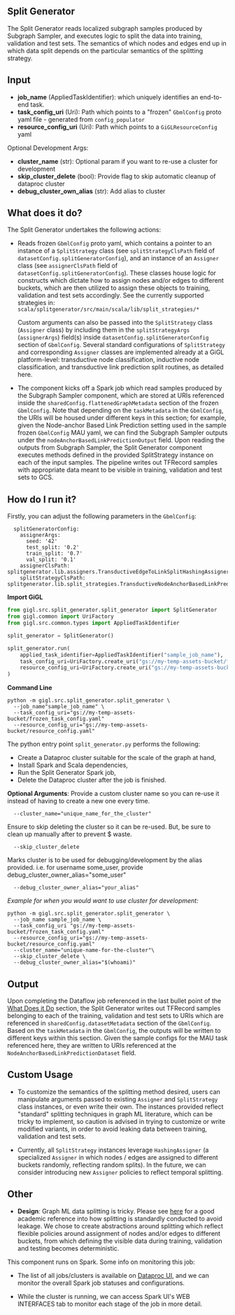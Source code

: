 ## Split Generator

The Split Generator reads localized subgraph samples produced by Subgraph Sampler, and executes logic to split the data into training, validation and test sets.  The semantics of which nodes and edges end up in which data split depends on the particular semantics of the splitting strategy.

## Input

- **job_name** (AppliedTaskIdentifier):  which uniquely identifies an end-to-end task.
- **task_config_uri** (Uri):  Path which points to a "frozen" `GbmlConfig` proto yaml file - generated from `config_populator`
- **resource_config_uri** (Uri): Path which points to a `GiGLResourceConfig` yaml

Optional Development Args:
- **cluster_name** (str): Optional param if you want to re-use a cluster for development
- **skip_cluster_delete** (bool): Provide flag to skip automatic cleanup of dataproc cluster
- **debug_cluster_own_alias** (str): Add alias to cluster

## What does it do?

The Split Generator undertakes the following actions:

- Reads frozen `GbmlConfig` proto yaml, which contains a pointer to an instance of a `SplitStrategy` class (see `splitStrategyClsPath` field of `datasetConfig.splitGeneratorConfig`), and an instance of an `Assigner` class (see `assignerClsPath` field of `datasetConfig.splitGeneratorConfig`).  These classes house logic for constructs which dictate how to assign nodes and/or edges to different buckets, which are then utilized to assign these objects to training, validation and test sets accordingly. See the currently supported strategies in: `scala/splitgenerator/src/main/scala/lib/split_strategies/*`

    Custom arguments can also be passed into the `SplitStrategy` class (`Assigner` class) by including them in the `splitStrategyArgs` (`assignerArgs`) field(s) inside `datasetConfig.splitGeneratorConfig` section of `GbmlConfig`.  Several standard configurations of `SplitStrategy` and corresponding `Assigner` classes are implemented already at a GiGL platform-level: transductive node classification, inductive node classification, and transductive link prediction split routines, as detailed here. 

- The component kicks off a Spark job which read samples produced by the Subgraph Sampler component, which are stored at URIs referenced inside the `sharedConfig.flattenedGraphMetadata` section of the frozen `GbmlConfig`.  Note that depending on the `taskMetadata` in the `GbmlConfig`, the URIs will be housed under different keys in this section; for example, given the Node-anchor Based Link Prediction setting used in the sample frozen `GbmlConfig` MAU yaml, we can find the Subgraph Sampler outputs under the `nodeAnchorBasedLinkPredictionOutput` field.  Upon reading the outputs from Subgraph Sampler, the Split Generator component executes methods defined in the provided SplitStrategy instance on each of the input samples.  The pipeline writes out TFRecord samples with appropriate data meant to be visible in training, validation and test sets to GCS.

## How do I run it?

Firstly, you can adjust the following parameters in the `GbmlConfig`:

```
  splitGeneratorConfig:
    assignerArgs:
      seed: '42'
      test_split: '0.2'
      train_split: '0.7'
      val_split: '0.1'
    assignerClsPath: splitgenerator.lib.assigners.TransductiveEdgeToLinkSplitHashingAssigner
    splitStrategyClsPath: splitgenerator.lib.split_strategies.TransductiveNodeAnchorBasedLinkPredictionSplitStrategy
```

**Import GiGL**

```python
from gigl.src.split_generator.split_generator import SplitGenerator
from gigl.common import UriFactory
from gigl.src.common.types import AppliedTaskIdentifier

split_generator = SplitGenerator()

split_generator.run(
    applied_task_identifier=AppliedTaskIdentifier("sample_job_name"),
    task_config_uri=UriFactory.create_uri("gs://my-temp-assets-bucket/frozen_task_config.yaml"),
    resource_config_uri=UriFactory.create_uri("gs://my-temp-assets-bucket/resource_config.yaml")
)
```

**Command Line**
```
python -m gigl.src.split_generator.split_generator \
  --job_name"sample_job_name" \
  --task_config_uri="gs://my-temp-assets-bucket/frozen_task_config.yaml"
  --resource_config_uri="gs://my-temp-assets-bucket/resource_config.yaml"
```

The python entry point `split_generator.py` performs the following:

- Create a Dataproc cluster suitable for the scale of the graph at hand,
- Install Spark and Scala dependencies,
- Run the Split Generator Spark job,
- Delete the Dataproc cluster after the job is finished.

**Optional Arguments**:
Provide a custom cluster name so you can re-use it instead of having to create a new one every time.
```
  --cluster_name="unique_name_for_the_cluster"
```
Ensure to skip deleting the cluster so it can be re-used.
But, be sure to clean up manually after to prevent $ waste.
```
  --skip_cluster_delete
```
Marks cluster is to be used for debugging/development by the alias provided.
i.e. for username some_user, provide debug_cluster_owner_alias="some_user"
```
  --debug_cluster_owner_alias="your_alias"
```

*Example for when you would want to use cluster for development:*
```
python -m gigl.src.split_generator.split_generator \
  --job_name sample_job_name \
  --task_config_uri "gs://my-temp-assets-bucket/frozen_task_config.yaml"
  --resource_config_uri="gs://my-temp-assets-bucket/resource_config.yaml"
  --cluster_name="unique-name-for-the-cluster"\
  --skip_cluster_delete \
  --debug_cluster_owner_alias="$(whoami)"
```

## Output

Upon completing the Dataflow job referenced in the last bullet point of the [What Does it Do](#what-does-it-do) section, the Split Generator writes out TFRecord samples belonging to each of the training, validation and test sets to URIs which are referenced in `sharedConfig.datasetMetadata` section of the `GbmlConfig`.  Based on the `taskMetadata` in the `GbmlConfig`, the outputs will be written to different keys within this section.  Given the sample configs for the MAU task referenced here, they are written to URIs referenced at the `NodeAnchorBasedLinkPredictionDataset` field.

## Custom Usage

- To customize the semantics of the splitting method desired, users can manipulate arguments passed to existing `Assigner` and `SplitStrategy` class instances, or even write their own.  The instances provided reflect "standard" splitting techniques in graph ML literature, which can be tricky to implement, so caution is advised in trying to customize or write modified variants, in order to avoid leaking data between training, validation and test sets.

- Currently, all `SplitStrategy` instances leverage `HashingAssigner` (a specialized `Assigner` in which nodes / edges are assigned to different buckets randomly, reflecting random splits). In the future, we can consider introducing new `Assigner` policies to reflect temporal splitting. 

## Other

- **Design**: Graph ML data splitting is tricky.  Please see [here](http://snap.stanford.edu/class/cs224w-2020/slides/09-theory.pdf) for a good academic reference into how splitting is standardly conducted to avoid leakage.  We chose to create abstractions around splitting which reflect flexible policies around assignment of nodes and/or edges to different buckets, from which defining the visible data during training, validation and testing becomes deterministic.

This component runs on Spark.  Some info on monitoring this job:

- The list of all jobs/clusters is available on [Dataproc UI](https://cloud.google.com/dataproc?hl=en), and we can monitor the overall Spark job statuses and configurations.

- While the cluster is running, we can access Spark UI's WEB INTERFACES tab to monitor each stage of the job in more detail.